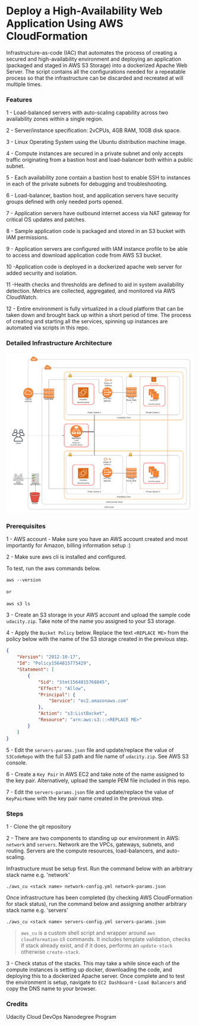# Deploy a High-Availability Web Application Using AWS CloudFormation

Infrastructure-as-code (IAC) that automates the process of creating a secured and high-availability environment and deploying an application (packaged and staged in AWS S3 Storage) into a dockerized Apache Web Server. The script contains all the configurations needed for a repeatable process so that the infrastructure can be discarded and recreated at will multiple times.

### Features

1 - Load-balanced servers with auto-scaling capability across two availability zones within a single region.

2 - Server/instance specification: 2vCPUs, 4GB RAM, 10GB disk space.

3 - Linux Operating System using the Ubuntu distribution machine image.

4 - Compute instances are secured in a private subnet and only accepts traffic originating from a bastion host and load-balancer both within a public subnet.

5 - Each availability zone contain a bastion host to enable SSH to instances in each of the private subnets for debugging and troubleshooting.

6 - Load-balancer, bastion host, and application servers have security groups defined with only needed ports opened.

7 - Application servers have outbound internet access via NAT gateway for critical OS updates and patches.

8 - Sample application code is packaged and stored in an S3 bucket with IAM permissions.

9 - Application servers are configured with IAM instance profile to be able to access and download application code from AWS S3 bucket.

10 -Application code is deployed in a dockerized apache web server for added security and isolation.

11 -Health checks and thresholds are defined to aid in system availability detection.  Metrics are collected, aggregated, and monitored via AWS CloudWatch.

12 - Entire environment is fully virtualized in a cloud platform that can be taken down and brought back up within a short period of time. The process of creating and starting all the services, spinning up instances are automated via scripts in this repo.


### Detailed Infrastructure Architecture

![alt text][architecture]

[architecture]: /AWSWebAppArchitecture.png "Architecture Diagram"


### Prerequisites

1 - AWS account - Make sure you have an AWS account created and most importantly for Amazon, billing information setup :)

2 - Make sure aws cli is installed and configured.

To test, run the aws commands below.

```
aws --version

or 

aws s3 ls
```

3 - Create an S3 storage in your AWS account and upload the sample code `udacity.zip`.  Take note of the name you assigned to your S3 storage.

4 - Apply the `Bucket Policy` below.  Replace the text `<REPLACE ME>` from the policy below with the name of the S3 storage created in the previous step.

```json
{
    "Version": "2012-10-17",
    "Id": "Policy1564815775429",
    "Statement": [
        {
            "Sid": "Stmt1564815768845",
            "Effect": "Allow",
            "Principal": {
                "Service": "ec2.amazonaws.com"
            },
            "Action": "s3:ListBucket",
            "Resource": "arn:aws:s3:::<REPLACE ME>"
        }
    ]
}
```

5 - Edit the `servers-params.json` file and update/replace the value of `S3CodeRepo` with the full S3 path and file name of `udacity.zip`. See AWS S3 console.

6 - Create a `Key Pair` in AWS EC2 and take note of the name assigned to the key pair. Alternatively, upload the sample PEM file included in this repo.

7 - Edit the `servers-params.json` file and update/replace the value of `KeyPairName` with the key pair name created in the previous step. 


### Steps

1 - Clone the git repository

2 - There are two components to standing up our environment in AWS: `network` and `servers`.  Network are the VPCs, gateways, subnets, and routing.  Servers are the compute resources, load-balancers, and auto-scaling.

<p>

Infrastructure must be setup first. Run the command below with an arbitrary stack name e.g. 'network'

```
./aws_cu <stack name> network-config.yml network-params.json
```
<p>

Once infrastructure has been completed (by checking AWS CloudFormation for stack status), run the command below and assigning another arbitrary stack name e.g. 'servers'

```
./aws_cu <stack name> servers-config.yml servers-params.json
```

> `aws_cu` is a custom shell script and wrapper around `aws cloudformation` cli commands. It includes template validation, checks if stack already exist, and if it does, performs an `update-stack` otherwise `create-stack`.


3 - Check status of the stacks. This may take a while since each of the compute instances is setting up docker, downloading the code, and deploying this to a dockerized Apache server.  Once complete and to test the environment is setup, navigate to `EC2 Dashboard` - `Load Balancers` and copy the DNS name to your browser.

### Credits

Udacity Cloud DevOps Nanodegree Program